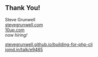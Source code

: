 ## Thank You!

Steve Grunwell<br>
[stevegrunwell.com](https://stevegrunwell.com)<br>
[10up.com](http://10up.com)<br>
*now hiring!*

[stevegrunwell.github.io/building-for-php-cli](http://stevegrunwell.github.io/building-for-php-cli)<br>
[joind.in/talk/e9465](https://joind.in/talk/e9465)